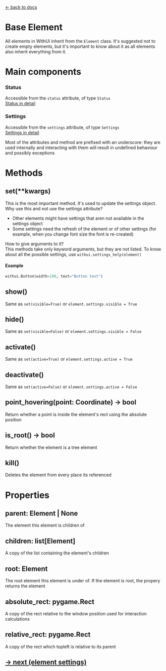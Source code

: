 [<- back to docs](docs.md)

# Base Element

All elements in WithUI inherit from the `Element` class. It's suggested not to create empty elements, but it's important to know about it as all elements also inherit everything from it.

# Main components

### Status

Accessible from the `status` attribute, of type `Status` <br>
[Status in detail](status.md)

### Settings

Accessible from the `settings` attribute, of type `Settings` <br>
[Settings in detail](status.md)

Most of the attributes and method are prefixed with an underscore: they are used internally and interacting with them will result in undefined behaviour and possibly exceptions

# Methods

## set(\*\*kwargs)

This is the most important method. It's used to update the settings object.
<br>Why use this and not use the settings attribute?

- Other elements might have settings that aren not available in the settings object
- Some settings need the refresh of the element or of other settings (for example, when you change font size the font is re-created)

How to give arguments to it?<br>
This methods take only keyword arguments, but they are not listed. To know about all the possible settings, use `withui.settings_help(element)`

#### Example

```py
withui.Button(width=100, text="Button text")
```

## show()

Same as `set(visible=True)` or `element.settings.visible = True`

## hide()

Same as `set(visible=False)` or `element.settings.visible = False`

## activate()

Same as `set(active=True)` or `element.settings.active = True`

## deactivate()

Same as `set(active=False)` or `element.settings.active = False`

## point_hovering(point: Coordinate) -> bool

Return whether a point is inside the element's rect using the absolute position

## is_root() -> bool

Return whether the element is a tree element

## kill()

Deletes the element from every place its referenced

# Properties

## parent: Element | None

The element this element is children of

## children: list[Element]

A copy of the list containing the element's children

## root: Element

The root element this element is under of. If the element is root, the propery returns the element

## absolute_rect: pygame.Rect

A copy of the rect relative to the window position used for interaction calculations

## relative_rect: pygame.Rect

A copy of the rect which topleft is relative to its parent

## [-> next (element settings)](settings.md)
